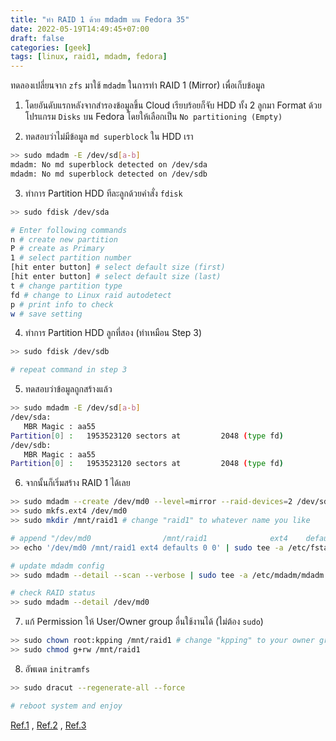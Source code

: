 ```yaml
---
title: "ทำ RAID 1 ด้วย mdadm บน Fedora 35"
date: 2022-05-19T14:49:45+07:00
draft: false
categories: [geek]
tags: [linux, raid1, mdadm, fedora]
---
```


ทดลองเปลี่ยนจาก `zfs` มาใช้ `mdadm` ในการทำ RAID 1 (Mirror) เพื่อเก็บข้อมูล

<!--more-->

1. โดยอันดับแรกหลังจากสำรองข้อมูลขึ้น Cloud เรียบร้อยก็จับ HDD ทั้ง 2 ลูกมา Format ด้วยโปรแกรม `Disks` บน Fedora โดยให้เลือกเป็น `No partitioning (Empty)`

2. ทดสอบว่าไม่มีข้อมูล `md superblock` ใน HDD เรา

```bash
>> sudo mdadm -E /dev/sd[a-b]
mdadm: No md superblock detected on /dev/sda
mdadm: No md superblock detected on /dev/sdb
```

3. ทำการ Partition HDD ทีละลูกด้วยคำสั่ง `fdisk`

```bash
>> sudo fdisk /dev/sda

# Enter following commands
n # create new partition
P # create as Primary
1 # select partition number
[hit enter button] # select default size (first)
[hit enter button] # select default size (last)
t # change partition type
fd # change to Linux raid autodetect
p # print info to check
w # save setting
```

4. ทำการ Partition HDD ลูกที่สอง (ทำเหมือน Step 3)

```bash
>> sudo fdisk /dev/sdb

# repeat command in step 3
```

5. ทดสอบว่าข้อมูลถูกสร้างแล้ว

```bash
>> sudo mdadm -E /dev/sd[a-b]
/dev/sda:
   MBR Magic : aa55
Partition[0] :   1953523120 sectors at         2048 (type fd)
/dev/sdb:
   MBR Magic : aa55
Partition[0] :   1953523120 sectors at         2048 (type fd)
```

6. จากนั้นก็เริ่มสร้าง RAID 1 ได้เลย

```bash
>> sudo mdadm --create /dev/md0 --level=mirror --raid-devices=2 /dev/sd[a-b]1
>> sudo mkfs.ext4 /dev/md0
>> sudo mkdir /mnt/raid1 # change "raid1" to whatever name you like

# append "/dev/md0                /mnt/raid1              ext4    defaults        0 0" to /etc/fstab
>> echo '/dev/md0 /mnt/raid1 ext4 defaults 0 0' | sudo tee -a /etc/fstab

# update mdadm config
>> sudo mdadm --detail --scan --verbose | sudo tee -a /etc/mdadm/mdadm.conf

# check RAID status
>> sudo mdadm --detail /dev/md0
```

7. แก้ Permission ให้ User/Owner group อื่นใช้งานได้ (ไม่ต้อง `sudo`)

```bash
>> sudo chown root:kpping /mnt/raid1 # change "kpping" to your owner group
>> sudo chmod g+rw /mnt/raid1
```

8. อัพเดต `initramfs`

```bash
>> sudo dracut --regenerate-all --force

# reboot system and enjoy
```

[Ref.1](https://www.tecmint.com/create-raid1-in-linux/)
, [Ref.2](https://www.digitalocean.com/community/tutorials/how-to-create-raid-arrays-with-mdadm-on-ubuntu-18-04)
, [Ref.3](https://www.linux.org/threads/changing-raid-1array-permissions-from-root-to-user.29715/)
